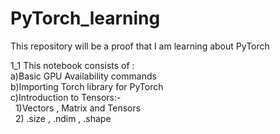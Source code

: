# PyTorch_learning
This repository will be a proof that I am learning about PyTorch<br>

1_1 This notebook consists of : <br>
a)Basic GPU Availability commands<br>
b)Importing Torch library for PyTorch<br>
c)Introduction to Tensors:-<br>
 &nbsp; 1)Vectors , Matrix and Tensors<br>
 &nbsp; 2) .size , .ndim , .shape<br>
